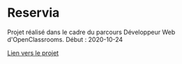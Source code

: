# Reservia
Projet réalisé dans le cadre du parcours Développeur Web d'OpenClassrooms.
Début : 2020-10-24

[Lien vers le projet](https://tpi7.github.io/reservia/)
